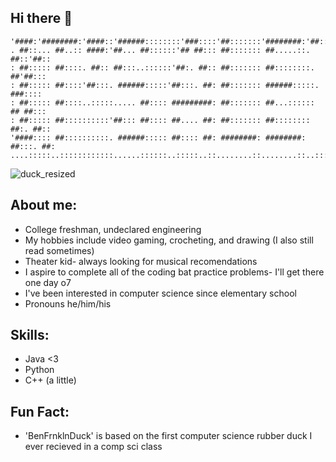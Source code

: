 ## Hi there 👋
```
'####:'########:'####::'######::::::::'###::::'##:::::::'########:'##::::'##:
. ##::... ##..:: ####:'##... ##::::::'## ##::: ##::::::: ##.....::. ##::'##::
: ##::::: ##::::. ##:: ##:::..::::::'##:. ##:: ##::::::: ##::::::::. ##'##:::
: ##::::: ##::::'##:::. ######:::::'##:::. ##: ##::::::: ######:::::. ###::::
: ##::::: ##::::..:::::..... ##:::: #########: ##::::::: ##...:::::: ## ##:::
: ##::::: ##::::::::::'##::: ##:::: ##.... ##: ##::::::: ##:::::::: ##:. ##::
'####:::: ##::::::::::. ######::::: ##:::: ##: ########: ########: ##:::. ##:
....:::::..::::::::::::......::::::..:::::..::........::........::..:::::..::
```
![duck_resized](https://github.com/user-attachments/assets/edbd2a61-b032-467b-9b9e-1d1a42b0303e)


## About me:
- College freshman, undeclared engineering
- My hobbies include video gaming, crocheting, and drawing (I also still read sometimes)
- Theater kid- always looking for musical recomendations
- I aspire to complete all of the coding bat practice problems- I'll get there one day o7
- I've been interested in computer science since elementary school
- Pronouns he/him/his
## Skills:
- Java <3
- Python
- C++ (a little)

## Fun Fact:
- 'BenFrnklnDuck' is based on the first computer science rubber duck I ever recieved in a comp sci class


<!--
**benFrnklnDuck/BenFrnklnDuck** is a ✨ _special_ ✨ repository because its `README.md` (this file) appears on your GitHub profile.

Here are some ideas to get you started:

- 🔭 I’m currently working on ...
- 🌱 I’m currently learning ...
- 👯 I’m looking to collaborate on ...
- 🤔 I’m looking for help with ...
- 💬 Ask me about ...
- 📫 How to reach me: ...
- 😄 Pronouns: ...
- ⚡ Fun fact: ...
-->
